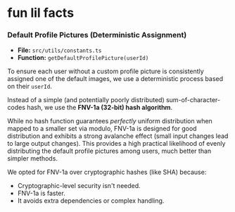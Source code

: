 # fun lil facts

### Default Profile Pictures (Deterministic Assignment)

- **File:** `src/utils/constants.ts`
- **Function:** `getDefaultProfilePicture(userId)`

To ensure each user without a custom profile picture is consistently assigned one of the default images, we use a deterministic process based on their `userId`.

Instead of a simple (and potentially poorly distributed) sum-of-character-codes hash, we use the **FNV-1a (32-bit) hash algorithm**.

While no hash function guarantees *perfectly* uniform distribution when mapped to a smaller set via modulo, FNV-1a is designed for good distribution and exhibits a strong avalanche effect (small input changes lead to large output changes). This provides a high practical likelihood of evenly distributing the default profile pictures among users, much better than simpler methods.

We opted for FNV-1a over cryptographic hashes (like SHA) because:
  - Cryptographic-level security isn't needed.
  - FNV-1a is faster.
  - It avoids extra dependencies or complex handling.
